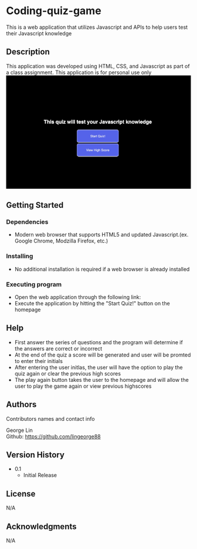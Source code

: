 # Coding-quiz-game
This is a web application that utilizes Javascript and APIs to help users test their Javascript knowledge

## Description

This application was developed using HTML, CSS, and Javascript as part of a class assignment. This application is for personal use only
![Screenshot](assets/img/Screenshot%202023-01-24%20at%2011.26.12%20AM.png)

## Getting Started

### Dependencies

* Modern web browser that supports HTML5 and updated Javascript.(ex. Google Chrome, Modzilla Firefox, etc.)

### Installing

* No additional installation is required if a web browser is already installed

### Executing program

* Open the web application through the following link: 
* Execute the application by hitting the "Start Quiz!" button on the homepage


## Help

* First answer the series of questions and the program will determine if the answers are correct or incorrect
* At the end of the quiz a score will be generated and user will be promted to enter their initials
* After entering the user initlas, the user will have the option to play the quiz again or clear the previous high scores
* The play again button takes the user to the homepage and will allow the user to play the game again or view previous highscores


## Authors

Contributors names and contact info

George Lin  
Github: https://github.com/lingeorge88

## Version History

* 0.1
    * Initial Release

## License
N/A

## Acknowledgments
N/A